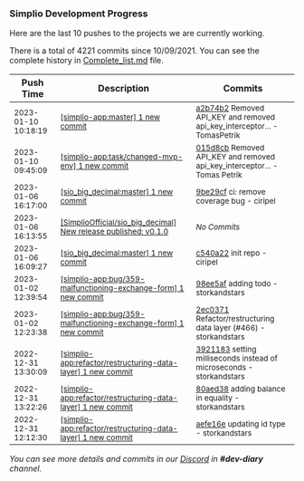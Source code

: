 
### Simplio Development Progress

Here are the last 10 pushes to the projects we are currently working.

There is a total of 4221 commits since 10/09/2021. You can see the complete history in
 [Complete_list.md](Complete_list.md) file.

| Push Time | Description | Commits |
| --- | --- | --- |
| <sub>2023-01-10 10:18:19</sub> | <sub>[[simplio-app:master] 1 new commit](https://github.com/SimplioOfficial/simplio-app/commit/a2b74b2d25a3896ccc196a14268c43c58e4fdb08)</sub> | <sub>[a2b74b2](https://github.com/SimplioOfficial/simplio-app/commit/a2b74b2d25a3896ccc196a14268c43c58e4fdb08) Removed API_KEY and removed api_key_interceptor... - TomasPetrik</sub> |
| <sub>2023-01-10 09:45:09</sub> | <sub>[[simplio-app:task/changed\-mvp\-env] 1 new commit](https://github.com/SimplioOfficial/simplio-app/commit/015d8cbfd09043749eb70deea569ec9254ab99a8)</sub> | <sub>[015d8cb](https://github.com/SimplioOfficial/simplio-app/commit/015d8cbfd09043749eb70deea569ec9254ab99a8) Removed API_KEY and removed api_key_interceptor... - Tomas Petrik</sub> |
| <sub>2023-01-06 16:17:00</sub> | <sub>[[sio_big_decimal:master] 1 new commit](https://github.com/SimplioOfficial/sio_big_decimal/commit/9be29cf0ca00b4cf29cc008ef7cb4cdd7b999844)</sub> | <sub>[9be29cf](https://github.com/SimplioOfficial/sio_big_decimal/commit/9be29cf0ca00b4cf29cc008ef7cb4cdd7b999844) ci: remove coverage bug - ciripel</sub> |
| <sub>2023-01-06 16:13:55</sub> | <sub>[[SimplioOfficial/sio_big_decimal] New release published: v0\.1\.0](https://github.com/SimplioOfficial/sio_big_decimal/releases/tag/v0.1.0)</sub> | <sub>_No Commits_</sub> |
| <sub>2023-01-06 16:09:27</sub> | <sub>[[sio_big_decimal:master] 1 new commit](https://github.com/SimplioOfficial/sio_big_decimal/commit/c540a22dac4c4ef26a32bde49b0dece1405c6a6a)</sub> | <sub>[c540a22](https://github.com/SimplioOfficial/sio_big_decimal/commit/c540a22dac4c4ef26a32bde49b0dece1405c6a6a) init repo - ciripel</sub> |
| <sub>2023-01-02 12:39:54</sub> | <sub>[[simplio-app:bug/359\-malfunctioning\-exchange\-form] 1 new commit](https://github.com/SimplioOfficial/simplio-app/commit/98ee5af8e9c7c6be459120bae6e7959ed0b411da)</sub> | <sub>[98ee5af](https://github.com/SimplioOfficial/simplio-app/commit/98ee5af8e9c7c6be459120bae6e7959ed0b411da) adding todo - storkandstars</sub> |
| <sub>2023-01-02 12:23:38</sub> | <sub>[[simplio-app:bug/359\-malfunctioning\-exchange\-form] 1 new commit](https://github.com/SimplioOfficial/simplio-app/commit/2ec0371b96d32fba47d034e916e0bc1f3942d6f9)</sub> | <sub>[2ec0371](https://github.com/SimplioOfficial/simplio-app/commit/2ec0371b96d32fba47d034e916e0bc1f3942d6f9) Refactor/restructuring data layer (#466) - storkandstars</sub> |
| <sub>2022-12-31 13:30:09</sub> | <sub>[[simplio-app:refactor/restructuring\-data\-layer] 1 new commit](https://github.com/SimplioOfficial/simplio-app/commit/392118333ff74f82f78dbf0edfe6f073a1795d03)</sub> | <sub>[3921183](https://github.com/SimplioOfficial/simplio-app/commit/392118333ff74f82f78dbf0edfe6f073a1795d03) setting milliseconds instead of microseconds - storkandstars</sub> |
| <sub>2022-12-31 13:22:26</sub> | <sub>[[simplio-app:refactor/restructuring\-data\-layer] 1 new commit](https://github.com/SimplioOfficial/simplio-app/commit/80aed38e897e3a18842d19f616b79bc602d3ad1c)</sub> | <sub>[80aed38](https://github.com/SimplioOfficial/simplio-app/commit/80aed38e897e3a18842d19f616b79bc602d3ad1c) adding balance in equality - storkandstars</sub> |
| <sub>2022-12-31 12:12:30</sub> | <sub>[[simplio-app:refactor/restructuring\-data\-layer] 1 new commit](https://github.com/SimplioOfficial/simplio-app/commit/aefe16eab8490cb5f3c3b23d9e70fffcbc63e6be)</sub> | <sub>[aefe16e](https://github.com/SimplioOfficial/simplio-app/commit/aefe16eab8490cb5f3c3b23d9e70fffcbc63e6be) updating id type - storkandstars</sub> |

_You can see more details and commits in our [Discord](https://discord.gg/aKhjuwZmdP) in **#dev-diary** channel._
